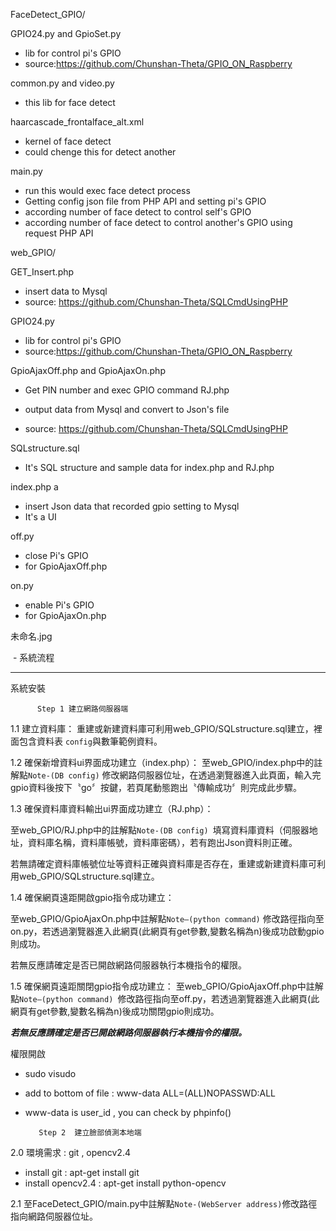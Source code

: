 FaceDetect_GPIO/

GPIO24.py and GpioSet.py	

  - lib for control pi's GPIO
  - source:https://github.com/Chunshan-Theta/GPIO_ON_Raspberry
  
common.py and video.py

  - this lib for face detect
  
haarcascade_frontalface_alt.xml

  - kernel of face detect
  - could chenge this for detect another
  
main.py

  - run this would exec face detect process
  - Getting config json file from PHP API and setting pi's GPIO
  - according number of face detect to control self's GPIO
  - according number of face detect to control another's GPIO using request PHP API


web_GPIO/

GET_Insert.php	

  - insert data to Mysql
  - source: https://github.com/Chunshan-Theta/SQLCmdUsingPHP
  
GPIO24.py	

  - lib for control pi's GPIO
  - source:https://github.com/Chunshan-Theta/GPIO_ON_Raspberry 
  
GpioAjaxOff.php	and GpioAjaxOn.php	

  - Get PIN number and exec GPIO command 
RJ.php	

  - output data from Mysql and convert to Json's file 
  - source: https://github.com/Chunshan-Theta/SQLCmdUsingPHP
  
SQLstructure.sql	

  - It's SQL structure and sample data for index.php and RJ.php
  
index.php	a

  - insert Json data that recorded gpio setting to Mysql
  - It's a UI
  
off.py	

  - close Pi's GPIO 
  - for GpioAjaxOff.php
  
on.py

  - enable Pi's GPIO 
  - for GpioAjaxOn.php
  
未命名.jpg

  - 系統流程


----------------------------------------------------------------------------------------------------------------------------------------

系統安裝

          Step 1 建立網路伺服器端

1.1    建立資料庫：
重建或新建資料庫可利用web_GPIO/SQLstructure.sql建立，裡面包含資料表 `config`與數筆範例資料。

1.2    確保新增資料ui界面成功建立（index.php）：
至web_GPIO/index.php中的註解點`Note-(DB config)` 修改網路伺服器位址，在透過瀏覽器進入此頁面，輸入完gpio資料後按下〝go〞按鍵，若頁尾動態跑出〝傳輸成功〞則完成此步驟。



1.3    確保資料庫資料輸出ui界面成功建立（RJ.php）：

至web_GPIO/RJ.php中的註解點`Note-(DB config) `填寫資料庫資料（伺服器地址，資料庫名稱，資料庫帳號，資料庫密碼），若有跑出Json資料則正確。

若無請確定資料庫帳號位址等資料正確與資料庫是否存在，重建或新建資料庫可利用web_GPIO/SQLstructure.sql建立。

1.4    確保網頁遠距開啟gpio指令成功建立：

至web_GPIO/GpioAjaxOn.php中註解點`Note—(python command)` 修改路徑指向至on.py，若透過瀏覽器進入此網頁(此網頁有get參數,變數名稱為n)後成功啟動gpio則成功。

若無反應請確定是否已開啟網路伺服器執行本機指令的權限。

1.5    確保網頁遠距關閉gpio指令成功建立：
至web_GPIO/GpioAjaxOff.php中註解點`Note—(python command) `修改路徑指向至off.py，若透過瀏覽器進入此網頁(此網頁有get參數,變數名稱為n)後成功關閉gpio則成功。

***若無反應請確定是否已開啟網路伺服器執行本機指令的權限。***

權限開啟
 - sudo visudo
 - add to bottom of file : www-data ALL=(ALL)NOPASSWD:ALL
 - www-data is user_id , you can check by phpinfo()
 

          Step 2  建立臉部偵測本地端

2.0 環境需求 : git , opencv2.4
 - install git : apt-get install git
 - install opencv2.4 : apt-get install python-opencv
 
2.1 至FaceDetect_GPIO/main.py中註解點`Note-(WebServer address)`修改路徑指向網路伺服器位址。


        

